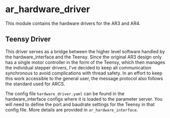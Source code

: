 # ar_hardware_driver
This module contains the hardware drivers for the AR3 and AR4.

## Teensy Driver
This driver serves as a bridge between the higher level software handled by the hardware_interface and the Teensy. Since the original AR3 design only has a single motor controller in the form of the Teensy, which then manages the individual stepper drivers, I've decided to keep all communication synchronous to avoid complications with thread safety. In an effort to keep this work accessible to the general user, the message protocol also follows the standard used for ARCS.

The config file `hardware_driver.yaml` can be found in the hardware_interface configs where it is loaded to the parameter server. You will need to define the port and baudrate settings for the Teensy in that config file. More details are provided in `ar_hardware_interface`.